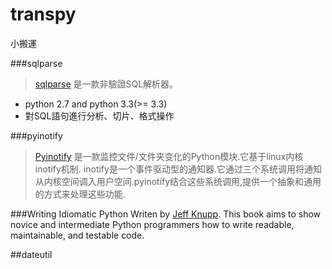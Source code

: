 # transpy
小搬運

###sqlparse
>[sqlparse](https://sqlparse.readthedocs.io) 是一款非驗證SQL解析器。

* python 2.7 and python 3.3(>= 3.3)
* 對SQL語句進行分析、切片、格式操作

###pyinotify
>[Pyinotify](https://github.com/seb-m/pyinotify) 是一款监控文件/文件夹变化的Python模块.它基于linux内核inotify机制.
inotify是一个事件驱动型的通知器.它通过三个系统调用将通知从内核空间调入用户空间.pyinotify结合这些系统调用,提供一个抽象和通用的方式来处理这些功能.


###Writing Idiomatic Python
Writen by [Jeff Knupp](https://jeffknupp.com/).
This book aims to show novice and intermediate Python programmers how to write readable, maintainable, and testable code.

##dateutil


